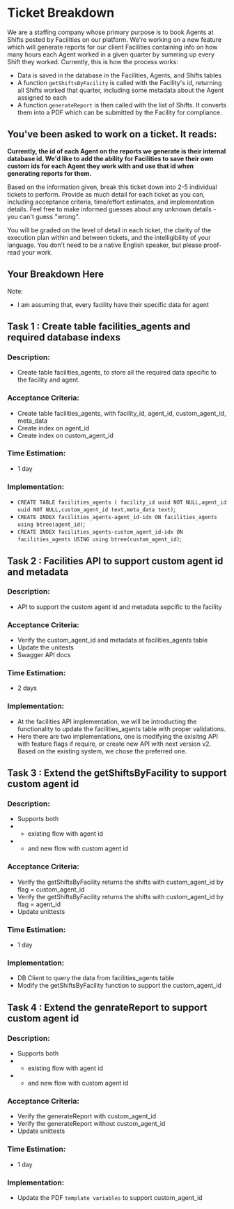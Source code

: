 # Ticket Breakdown

We are a staffing company whose primary purpose is to book Agents at Shifts posted by Facilities on our platform. We're working on a new feature which will generate reports for our client Facilities containing info on how many hours each Agent worked in a given quarter by summing up every Shift they worked. Currently, this is how the process works:

- Data is saved in the database in the Facilities, Agents, and Shifts tables
- A function `getShiftsByFacility` is called with the Facility's id, returning all Shifts worked that quarter, including some metadata about the Agent assigned to each
- A function `generateReport` is then called with the list of Shifts. It converts them into a PDF which can be submitted by the Facility for compliance.

## You've been asked to work on a ticket. It reads:

**Currently, the id of each Agent on the reports we generate is their internal database id. We'd like to add the ability for Facilities to save their own custom ids for each Agent they work with and use that id when generating reports for them.**

Based on the information given, break this ticket down into 2-5 individual tickets to perform. Provide as much detail for each ticket as you can, including acceptance criteria, time/effort estimates, and implementation details. Feel free to make informed guesses about any unknown details - you can't guess "wrong".

You will be graded on the level of detail in each ticket, the clarity of the execution plan within and between tickets, and the intelligibility of your language. You don't need to be a native English speaker, but please proof-read your work.

## Your Breakdown Here

Note:

- I am assuming that, every facility have their specific data for agent

## Task 1 : Create table facilities_agents and required database indexs

### Description:

- Create table facilities_agents, to store all the required data specific to the facility and agent.

### Acceptance Criteria:

- Create table facilities_agents, with facility_id, agent_id, custom_agent_id, meta_data
- Create index on agent_id
- Create index on custom_agent_id

### Time Estimation:

- 1 day

### Implementation:

- `CREATE TABLE facilities_agents ( facility_id uuid NOT NULL,agent_id uuid NOT NULL,custom_agent_id text,meta_data text)`;
- `CREATE INDEX facilities_agents-agent_id-idx ON facilities_agents using btree(agent_id)`;
- `CREATE INDEX facilities_agents-custom_agent_id-idx ON facilities_agents USING using btree(custom_agent_id)`;

## Task 2 : Facilities API to support custom agent id and metadata

### Description:

- API to support the custom agent id and metadata sepcific to the facility

### Acceptance Criteria:

- Verify the custom_agent_id and metadata at facilities_agents table
- Update the unitests
- Swagger API docs

### Time Estimation:

- 2 days

### Implementation:

- At the facilities API implementation, we will be introducting the functionality to update the facilities_agents table with proper validations.
- Here there are two implementations, one is modifying the exisitng API with feature flags if require, or create new API with next version v2. Based on the existing system, we chose the preferred one.

## Task 3 : Extend the getShiftsByFacility to support custom agent id

### Description:

- Supports both
- - existing flow with agent id
- - and new flow with custom agent id

### Acceptance Criteria:

- Verify the getShiftsByFacility returns the shifts with custom_agent_id by flag = custom_agent_id
- Verify the getShiftsByFacility returns the shifts with custom_agent_id by flag = agent_id
- Update unittests

### Time Estimation:

- 1 day

### Implementation:

- DB Client to query the data from facilities_agents table
- Modify the getShiftsByFacility function to support the custom_agent_id

## Task 4 : Extend the genrateReport to support custom agent id

### Description:

- Supports both
- - existing flow with agent id
- - and new flow with custom agent id

### Acceptance Criteria:

- Verify the generateReport with custom_agent_id
- Verify the generateReport without custom_agent_id
- Update unittests

### Time Estimation:

- 1 day

### Implementation:

- Update the PDF `template variables` to support custom_agent_id
